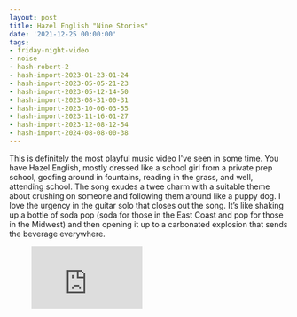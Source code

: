 ```yaml
---
layout: post
title: Hazel English "Nine Stories"
date: '2021-12-25 00:00:00'
tags:
- friday-night-video
- noise
- hash-robert-2
- hash-import-2023-01-23-01-24
- hash-import-2023-05-05-21-23
- hash-import-2023-05-12-14-50
- hash-import-2023-08-31-00-31
- hash-import-2023-10-06-03-55
- hash-import-2023-11-16-01-27
- hash-import-2023-12-08-12-54
- hash-import-2024-08-08-00-38
---
```


This is definitely the most playful music video I've seen in some time. You have Hazel English, mostly dressed like a school girl from a private prep school, goofing around in fountains, reading in the grass, and well, attending school. The song exudes a twee charm with a suitable theme about crushing on someone and following them around like a puppy dog. I love the urgency in the guitar solo that closes out the song. It’s like shaking up a bottle of soda pop (soda for those in the East Coast and pop for those in the Midwest) and then opening it up to a carbonated explosion that sends the beverage everywhere.

<figure class="kg-card kg-embed-card"><iframe width="200" height="113" src="https://www.youtube.com/embed/V--pOeZ2T-c?feature=oembed" frameborder="0" allow="accelerometer; autoplay; clipboard-write; encrypted-media; gyroscope; picture-in-picture" allowfullscreen></iframe></figure>
